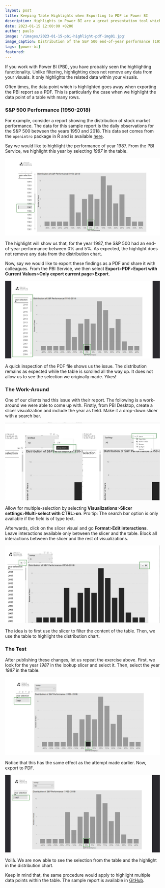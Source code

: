 ```yaml
---
layout: post
title: Keeping Table Highlights when Exporting to PDF in Power BI
description: Highlights in Power BI are a great presentation tool which can unfortunately act oddly when exporting to PDF
date: 2023-01-15 12:00:00 +0200
author: paulo
image: '/images/2023-01-15-pbi-highlight-pdf-img01.jpg'
image_caption: Distribution of the S&P 500 end-of-year performance (1950-2018)
tags: [power-bi]
featured: 
---
```


If you work with Power BI (PBI), you have probably seen the highlighting functionality. Unlike filtering, highlighting does not remove any data from your visuals. It only highlights the related data within your visuals. 

Often times, the data point which is highlighted goes away when exporting the PBI report as a PDF. This is particularly the case when we highlight the data point of a table with many rows. 

### S&P 500 Performance (1950-2018)

For example, consider a report showing the distribution of stock market performance. The data for this sample report is the daily observations for the S&P 500 between the years 1950 and 2018. This data set comes from the `openintro` package in R and is available [here](https://vincentarelbundock.github.io/Rdatasets/articles/data.html).

Say we would like to highlight the performance of year 1987. From the PBI Service, we highlight this year by selecting *1987* in the table. 

![2023-01-15-pbi-highlight-pdf-img02](/images/2023-01-15-pbi-highlight-pdf-img02.jpg)

The highlight will show us that, for the year 1987, the S&P 500 had an end-of-year performance between 0% and 5%. As expected, the highlight does not remove any data from the distribution chart.  

Now, say we would like to export these findings as a PDF and share it with colleagues. From the PBI Service, we then select **Export**>**PDF**>**Export with Current Values**>**Only export current page**>**Export**. 

![2023-01-15-pbi-highlight-pdf-img03](/images/2023-01-15-pbi-highlight-pdf-img03.jpg)


A quick inspection of the PDF file shows us the issue. The distribution remains as expected while the table is scrolled all the way up. It does not allow us to see the selection we originally made. Yikes!

### The Work-Around

One of our clients had this issue with their report. The following is a work-around we were able to come up with. Firstly, from PBI Desktop, create a slicer visualization and include the year as field. Make it a drop-down slicer with a search bar. 

![2023-01-15-pbi-highlight-pdf-img04](/images/2023-01-15-pbi-highlight-pdf-img04.jpg)

Allow for multiple-selection by selecting **Visualizations**>**Slicer settings**>**Multi-select with CTRL**>**on**. Pro tip: The search bar option is only available if the field is of type text.

Afterwards, click on the slicer visual and go **Format**>**Edit interactions**. Leave interactions available only between the slicer and the table. Block all interactions between the slicer and the rest of visualizations.

![2023-01-15-pbi-highlight-pdf-img05](/images/2023-01-15-pbi-highlight-pdf-img05.jpg)

The idea is to first use the slicer to filter the content of the table. Then, we use the table to highlight the distribution chart. 

### The Test

After publishing these changes, let us repeat the exercise above. First, we look for the year *1987* in the lookup slicer and select it. Then, select the year *1987* in the table. 

![2023-01-15-pbi-highlight-pdf-img06](/images/2023-01-15-pbi-highlight-pdf-img06.jpg)

Notice that this has the same effect as the attempt made earlier. Now, export to PDF.

![2023-01-15-pbi-highlight-pdf-img07](/images/2023-01-15-pbi-highlight-pdf-img07.jpg)

Voilà. We are now able to see the selection from the table and the highlight in the distribution chart. 

Keep in mind that, the same procedure would apply to highlight multiple data points within the table. The sample report is available in [GitHub](https://github.com/moralescastillo/code_sample/blob/main/pbi_highlight_pdf/distribution_sp_performance_1950_2018.pbix).


